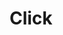 ---
title: Click
tags: ["click", "interaction", "mouse", "select", "activate", "engage", "button"]
icon: click
svg: '<svg xmlns="http://www.w3.org/2000/svg" width="24" height="24" fill="none" viewBox="0 0 24 24" stroke-width="1.5" stroke-linecap="round" stroke-linejoin="round" stroke="currentColor"><path d="M6.92 6.956 5.45 5.473m9.309 1.483 1.47-1.483m-10.78 10.88 1.47-1.484m3.92-9.89V3m-5.88 7.913H3m13.875 5.923 3.814-1.506a.496.496 0 0 0 0-.921l-9.165-3.615a.492.492 0 0 0-.635.64l3.582 9.251c.162.42.75.42.912 0z"/></svg>'
---